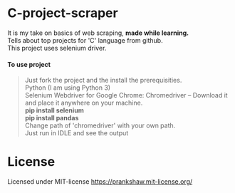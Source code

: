 # C-project-scraper
It is my take on basics of web scraping, <strong>made while learning.</strong> <br>
Tells about top projects for 'C' language from github.<br>
This project uses selenium driver.
#### To use project
> Just fork the project and the install the prerequisities. <br>
> Python (I am using Python 3) <br>
> Selenium Webdriver for Google Chrome: Chromedriver – Download it and place it anywhere on your machine.<br>
> <strong>pip install selenium <br>
> pip install pandas</strong> <br>
> Change path of 'chromedriver' with your own path.<br>
> Just run in IDLE and see the output <br>
# License
Licensed under MIT-license
https://prankshaw.mit-license.org/
